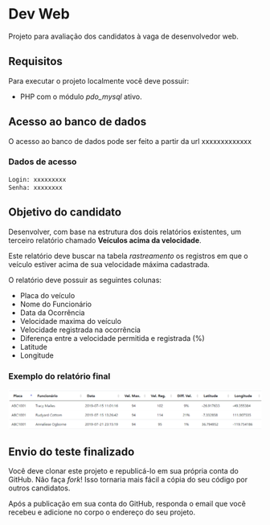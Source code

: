 # Dev Web

Projeto para avaliação dos candidatos à vaga de desenvolvedor web.

## Requisitos

Para executar o projeto localmente você deve possuir:

- PHP com o módulo _pdo_mysql_ ativo.

## Acesso ao banco de dados

O acesso ao banco de dados pode ser feito a partir da url xxxxxxxxxxxxx

### Dados de acesso
```
Login: xxxxxxxxx
Senha: xxxxxxxx
```

## Objetivo do candidato

Desenvolver, com base na estrutura dos dois relatórios existentes, um terceiro relatório chamado __Veículos acima da velocidade__.

Este relatório deve buscar na tabela _rastreamento_ os registros em que o veículo estiver acima de sua velocidade máxima cadastrada.

O relatório deve possuir as seguintes colunas:

- Placa do veículo
- Nome do Funcionário
- Data da Ocorrência
- Velocidade maxima do veículo
- Velocidade registrada na ocorrência
- Diferença entre a velocidade permitida e registrada (%)
- Latitude
- Longitude

### Exemplo do relatório final

![Exemplo do relatório final](./exemplo.png)

## Envio do teste finalizado

Você deve clonar este projeto e republicá-lo em sua própria conta do GitHub. Não faça _fork_! Isso tornaria mais fácil a cópia do seu código por outros candidatos.

Após a publicação em sua conta do GitHub, responda o email que você recebeu e adicione no corpo o endereço do seu projeto.
